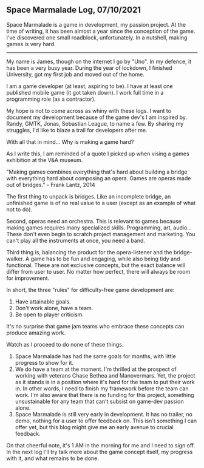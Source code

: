## Space Marmalade Log, 07/10/2021

Space Marmalade is a game in development, my passion project. At the time of writing, it has been almost a year since the conception of the game. I've discovered one small roadblock,  unfortunately. In a nutshell, making games is very hard.

---

My name is James, though on the internet I go by "Uno". In my defence, it has been a very busy year. During the year of lockdown, I finished University, got my first job and moved out of the home. 

I am a game developer (at least, aspiring to be). I have at least one published mobile game (it got taken down). I work full time in a programming role (as a contractor).

My hope is not to come across as whiny with these logs. I want to document my development because of the game dev's I am inspired by. Randy, GMTK, Jonas, Sebastian League, to name a few. By sharing my struggles, I'd like to blaze a trail for developers after me.

With all that in mind... Why is making a game hard?

As I write this, I am reminded of a quote I picked up when vising a games exhibition at the  V&A museum.

"Making games combines everything that's hard about building a bridge with everything hard about composing an opera. Games are operas made out of bridges." - Frank Lantz, 2014

The first thing to unpack is bridges. Like an incomplete bridge, an unfinished game is of no real value to a user (except as an example of what not to do).

Second, operas need an orchestra. This is relevant to games because making games requires many specialized skills. Programming, art, audio... These don't even begin to scratch project management and marketing. You can't play all the instruments at once, you need a band.

Third thing is, balancing the product for the opera-listener and the bridge-walker. A game has to be fun and engaging, while also being tidy and functional. These are not exclusive concepts, but the exact balance will differ from user to user. No matter how perfect, there will always be room for improvement. 

In short, the three "rules" for difficulty-free game development are:
1. Have attainable goals. 
2. Don't work alone, have a team.
3. Be open to player criticism.

It's no surprise that game jam teams who embrace these concepts can produce amazing work.

Watch as I proceed to do none of these things.

1. Space Marmalade has had the same goals for months, with little progress to show for it.
2. We do have a team at the moment. I'm thrilled at the prospect of working with veterans Chase Bethea and Manovermars. Yet, the project as it stands is in a position where it's hard for the team to put their work in. In other words, I need to finish my framework before the team can work. I'm also aware that there is no funding for this project, something unsustainable for any team that can't subsist on game-dev passion alone.
3. Space Marmalade is still very early in development. It has no trailer, no demo, nothing for a user to offer feedback on. This isn't something I can offer yet, but this blog might give me an early avenue to crucial feedback.

On that cheerful note, it's 1 AM in the morning for me and I need to sign off. In the next log I'll try talk more about the game concept itself, my progress with it, and what remains to be done.
